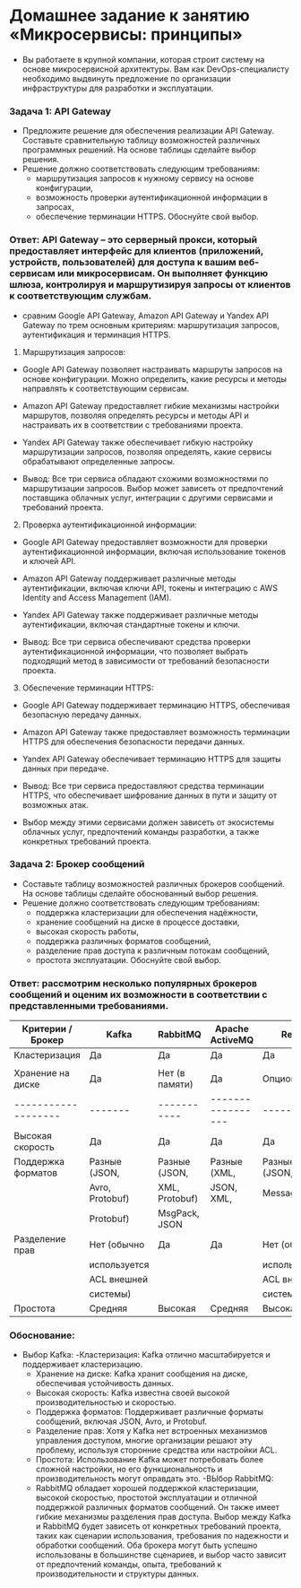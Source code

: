 # Домашнее задание к занятию «Микросервисы: принципы»
- Вы работаете в крупной компании, которая строит систему на основе микросервисной архитектуры. Вам как DevOps-специалисту необходимо выдвинуть предложение по организации инфраструктуры для разработки и эксплуатации.
### Задача 1: API Gateway
- Предложите решение для обеспечения реализации API Gateway. Составьте сравнительную таблицу возможностей различных программных решений. На основе таблицы сделайте выбор решения.
- Решение должно соответствовать следующим требованиям:
  - маршрутизация запросов к нужному сервису на основе конфигурации,
  - возможность проверки аутентификационной информации в запросах,
  - обеспечение терминации HTTPS.
Обоснуйте свой выбор.
### Ответ: API Gateway – это серверный прокси, который предоставляет интерфейс для клиентов (приложений, устройств, пользователей) для доступа к вашим веб-сервисам или микросервисам. Он выполняет функцию шлюза, контролируя и маршрутизируя запросы от клиентов к соответствующим службам.
- сравним Google API Gateway, Amazon API Gateway и Yandex API Gateway по трем основным критериям: маршрутизация запросов, аутентификация и терминация HTTPS.

1. Маршрутизация запросов:
- Google API Gateway позволяет настраивать маршруты запросов на основе конфигурации. Можно определить, какие ресурсы и методы направлять к соответствующим сервисам.
- Amazon API Gateway предоставляет гибкие механизмы настройки маршрутов, позволяя определять ресурсы и методы API и настраивать их в соответствии с требованиями проекта.
- Yandex API Gateway также обеспечивает гибкую настройку маршрутизации запросов, позволяя определять, какие сервисы обрабатывают определенные запросы.

- Вывод: Все три сервиса обладают схожими возможностями по маршрутизации запросов. Выбор может зависеть от предпочтений поставщика облачных услуг, интеграции с другими сервисами и требований проекта.
2. Проверка аутентификационной информации:
- Google API Gateway предоставляет возможности для проверки аутентификационной информации, включая использование токенов и ключей API.
- Amazon API Gateway поддерживает различные методы аутентификации, включая ключи API, токены и интеграцию с AWS Identity and Access Management (IAM).
- Yandex API Gateway также поддерживает различные методы аутентификации, включая стандартные токены и ключи.

- Вывод: Все три сервиса обеспечивают средства проверки аутентификационной информации, что позволяет выбрать подходящий метод в зависимости от требований безопасности проекта.
3. Обеспечение терминации HTTPS:
- Google API Gateway поддерживает терминацию HTTPS, обеспечивая безопасную передачу данных.
- Amazon API Gateway также предоставляет возможность терминации HTTPS для обеспечения безопасности передачи данных.
- Yandex API Gateway обеспечивает терминацию HTTPS для защиты данных при передаче.

- Вывод: Все три сервиса предоставляют средства терминации HTTPS, что обеспечивает шифрование данных в пути и защиту от возможных атак.
- Выбор между этими сервисами должен зависеть от экосистемы облачных услуг, предпочтений команды разработки, а также конкретных требований проекта.
### Задача 2: Брокер сообщений
- Составьте таблицу возможностей различных брокеров сообщений. На основе таблицы сделайте обоснованный выбор решения.
- Решение должно соответствовать следующим требованиям:
  - поддержка кластеризации для обеспечения надёжности,
  - хранение сообщений на диске в процессе доставки,
  - высокая скорость работы,
  - поддержка различных форматов сообщений,
  - разделение прав доступа к различным потокам сообщений,
  - простота эксплуатации.
Обоснуйте свой выбор.
### Ответ: рассмотрим несколько популярных брокеров сообщений и оценим их возможности в соответствии с представленными требованиями.
| Критерии / Брокер |	Kafka	| RabbitMQ	| Apache ActiveMQ |	Redis |	NATS|
|-------------------|-------|-----------|-----------------|-------|-----|
| Кластеризация     |	Да    |	Да        |	Да              |	Да	  |Да   |
|                   |       |      |    |    |   |
|Хранение на диске	|Да |	Нет (в памяти)|	Да	|Опционально|	Нет (в памяти)|
|-------------------|-------|-----------|-----------------|-------|-----|
|Высокая скорость |	Да |	Да |	Да |	Да |	Да |
|Поддержка форматов |	Разные (JSON,|	Разные (JSON,|	Разные (XML,|	Разные (JSON,|	Разные (JSON,|
|	            |Avro, Protobuf)|	XML, Protobuf)|	JSON, XML, |	MessagePack,|	Protocol Buffers|
|		|	Protobuf)|	MsgPack, JSON |            |                |         |	
|Разделение прав |	Нет (обычно |	  Да|	          Да|	    Нет (обычно|	    Да|
|       	|используется|		|	                   |используется|     |                 |	
|      	         |ACL внешней |		|             |	ACL внешней|     |       |    	
|       	|системы) |		|	|     системы) |                |       |	
|Простота	|Средняя |	Высокая|	Средняя|	Высокая|	Высокая|

### Обоснование:
- Выбор Kafka:
  -Кластеризация: Kafka отлично масштабируется и поддерживает кластеризацию.
  - Хранение на диске: Kafka хранит сообщения на диске, обеспечивая устойчивость данных.
  - Высокая скорость: Kafka известна своей высокой производительностью и скоростью.
  - Поддержка форматов: Поддерживает различные форматы сообщений, включая JSON, Avro, и Protobuf.
  - Разделение прав: Хотя у Kafka нет встроенных механизмов управления доступом, многие организации решают эту проблему, используя сторонние средства или настройки ACL.
  - Простота: Использование Kafka может потребовать более сложной настройки, но его функциональность и производительность могут оправдать это.
-ВЫбор RabbitMQ:
  - RabbitMQ обладает хорошей поддержкой кластеризации, высокой скоростью, простотой эксплуатации и отличной поддержкой различных форматов сообщений. Он также имеет гибкие механизмы разделения прав доступа.
Выбор между Kafka и RabbitMQ будет зависеть от конкретных требований проекта, таких как сценарии использования, требования по надежности и обработки сообщений.
Оба брокера могут быть успешно использованы в большинстве сценариев, и выбор часто зависит от предпочтений команды, опыта, требований к производительности и структуры данных.


